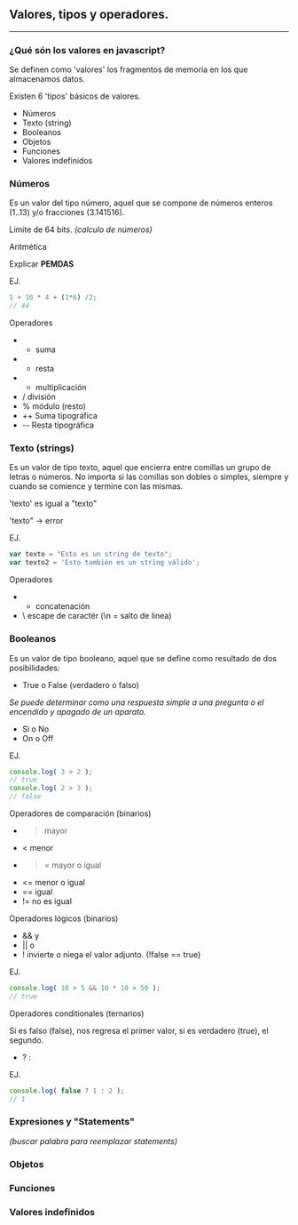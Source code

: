 ## Valores, tipos y operadores.
---

### ¿Qué són los valores en javascript?

Se definen como 'valores' los fragmentos de memoria en los que almacenamos datos.

Existen 6 'tipos' básicos de valores.

* Números
* Texto (string)
* Booleanos
* Objetos
* Funciones
* Valores indefinidos

### Números
Es un valor del tipo número, aquel que se compone de números enteros (1..13) y/o fracciones (3.141516).

Limite de 64 bits.
*(calculo de números)*

Aritmética

Explicar **PEMDAS**

EJ.
```js
1 + 10 * 4 + (1*6) /2;
// 44
```

Operadores

- + suma
- - resta
- * multiplicación
- / división
- % módulo (resto)
- ++ Suma tipográfica
- -- Resta tipográfica

### Texto (strings)
Es un valor de tipo texto, aquel que encierra entre comillas un grupo de letras o números. No importa si las comillas son dobles o simples, siempre y cuando se comience y termine con las mismas.

'texto' es igual a "texto"

'texto" -> error

EJ.
```javascript
var texto = "Esto es un string de texto";
var texto2 = 'Esto también es un string válido';
```

Operadores

- + concatenación
- \ escape de caractér (\n = salto de linea)


### Booleanos
Es un valor de tipo booleano, aquel que se define como resultado de dos posibilidades:

- True o False (verdadero o falso)

*Se puede determinar como una respuesta simple a una pregunta o el encendido y apagado de un aparato.*

- Si o No
- On o Off

EJ.
```javascript
console.log( 3 > 2 );
// true
console.log( 2 > 3 );
// false
```

Operadores de comparación (binarios)

- > mayor
- < menor
- >= mayor o igual
- <= menor o igual
- == igual
- != no es igual

Operadores lógicos (binarios)

- && y
- || o
- ! invierte o niega el valor adjunto. (!false == true)

EJ.
```javascript
console.log( 10 > 5 && 10 * 10 > 50 );
// true
```

Operadores conditionales (ternarios)

Si es falso (false), nos regresa el primer valor, si es verdadero (true), el segundo.

- ? :

EJ.
```javascript
console.log( false ? 1 : 2 );
// 1
```

### Expresiones y "Statements"
*(buscar palabra para reemplazar statements)*

### Objetos


### Funciones


### Valores indefinidos
